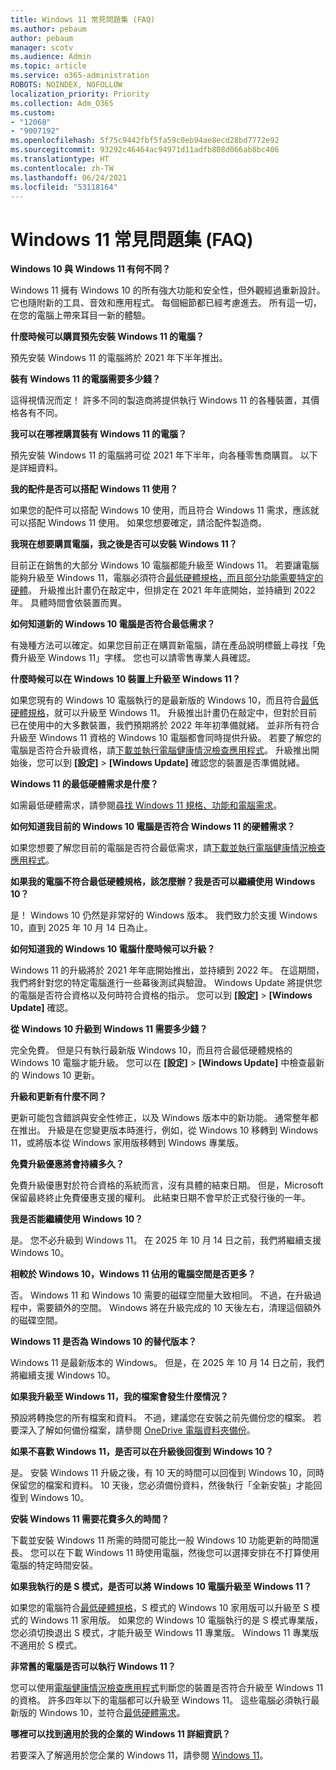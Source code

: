 ```yaml
---
title: Windows 11 常見問題集 (FAQ)
ms.author: pebaum
author: pebaum
manager: scotv
ms.audience: Admin
ms.topic: article
ms.service: o365-administration
ROBOTS: NOINDEX, NOFOLLOW
localization_priority: Priority
ms.collection: Adm_O365
ms.custom:
- "12068"
- "9007192"
ms.openlocfilehash: 5f75c9442fbf5fa59c0eb94ae8ecd28bd7772e92
ms.sourcegitcommit: 93292c46464ac94971d11adfb808d066ab8bc406
ms.translationtype: HT
ms.contentlocale: zh-TW
ms.lasthandoff: 06/24/2021
ms.locfileid: "53118164"
---
```

# <a name="windows-11-frequently-asked-questions-faq"></a>Windows 11 常見問題集 (FAQ)

**Windows 10 與 Windows 11 有何不同？**

Windows 11 擁有 Windows 10 的所有強大功能和安全性，但外觀經過重新設計。 它也隨附新的工具、音效和應用程式。 每個細節都已經考慮進去。 所有這一切，在您的電腦上帶來耳目一新的體驗。

**什麼時候可以購買預先安裝 Windows 11 的電腦？**

預先安裝 Windows 11 的電腦將於 2021 年下半年推出。


**裝有 Windows 11 的電腦需要多少錢？**

這得視情況而定！ 許多不同的製造商將提供執行 Windows 11 的各種裝置，其價格各有不同。


**我可以在哪裡購買裝有 Windows 11 的電腦？**

預先安裝 Windows 11 的電腦將可從 2021 年下半年，向各種零售商購買。 以下是詳細資料。


**我的配件是否可以搭配 Windows 11 使用？**

如果您的配件可以搭配 Windows 10 使用，而且符合 Windows 11 需求，應該就可以搭配 Windows 11 使用。 如果您想要確定，請洽配件製造商。


**我現在想要購買電腦，我之後是否可以安裝 Windows 11？**

目前正在銷售的大部分 Windows 10 電腦都能升級至 Windows 11。 若要讓電腦能夠升級至 Windows 11，電腦必須符合[最低硬體規格，而且部分功能需要特定的硬體](https://www.microsoft.com/windows/windows-11-specifications)。 升級推出計畫仍在敲定中，但排定在 2021 年年底開始，並持續到 2022 年。 具體時間會依裝置而異。


**如何知道新的 Windows 10 電腦是否符合最低需求？**

有幾種方法可以確定。如果您目前正在購買新電腦，請在產品說明標籤上尋找「免費升級至 Windows 11」字樣。 您也可以請零售專業人員確認。


**什麼時候可以在 Windows 10 裝置上升級至 Windows 11？**

如果您現有的 Windows 10 電腦執行的是最新版的 Windows 10，而且符合[最低硬體規格](https://www.microsoft.com/windows/windows-11-specifications)，就可以升級至 Windows 11。 升級推出計畫仍在敲定中，但對於目前已在使用中的大多數裝置，我們預期將於 2022 年年初準備就緒。 並非所有符合升級至 Windows 11 資格的 Windows 10 電腦都會同時提供升級。 若要了解您的電腦是否符合升級資格，請[下載並執行電腦健康情況檢查應用程式](https://aka.ms/GetPCHealthCheckApp)。 升級推出開始後，您可以到 **[設定]** > **[Windows Update]** 確認您的裝置是否準備就緒。


**Windows 11 的最低硬體需求是什麼？**

如需最低硬體需求，請參閱[尋找 Windows 11 規格、功能和電腦需求](https://www.microsoft.com/windows/windows-11-specifications)。


**如何知道我目前的 Windows 10 電腦是否符合 Windows 11 的硬體需求？**

如果您想要了解您目前的電腦是否符合最低需求，請[下載並執行電腦健康情況檢查應用程式](https://aka.ms/GetPCHealthCheckApp)。


**如果我的電腦不符合最低硬體規格，該怎麼辦？我是否可以繼續使用 Windows 10？**

是！ Windows 10 仍然是非常好的 Windows 版本。 我們致力於支援 Windows 10，直到 2025 年 10 月 14 日為止。


**如何知道我的 Windows 10 電腦什麼時候可以升級？**

Windows 11 的升級將於 2021 年年底開始推出，並持續到 2022 年。 在這期間，我們將針對您的特定電腦進行一些幕後測試與驗證。 Windows Update 將提供您的電腦是否符合資格以及何時符合資格的指示。 您可以到 **[設定]** > **[Windows Update]** 確認。


**從 Windows 10 升級到 Windows 11 需要多少錢？**

完全免費。 但是只有執行最新版 Windows 10，而且符合最低硬體規格的 Windows 10 電腦才能升級。 您可以在 **[設定]** > **[Windows Update]** 中檢查最新的 Windows 10 更新。


**升級和更新有什麼不同？**

更新可能包含錯誤與安全性修正，以及 Windows 版本中的新功能。 通常整年都在推出。 升級是在您變更版本時進行，例如，從 Windows 10 移轉到 Windows 11，或將版本從 Windows 家用版移轉到 Windows 專業版。


**免費升級優惠將會持續多久？**

免費升級優惠對於符合資格的系統而言，沒有具體的結束日期。 但是，Microsoft 保留最終終止免費優惠支援的權利。 此結束日期不會早於正式發行後的一年。


**我是否能繼續使用 Windows 10？**

是。 您不必升級到 Windows 11。 在 2025 年 10 月 14 日之前，我們將繼續支援 Windows 10。

**相較於 Windows 10，Windows 11 佔用的電腦空間是否更多？**

否。 Windows 11 和 Windows 10 需要的磁碟空間量大致相同。 不過，在升級過程中，需要額外的空間。 Windows 將在升級完成的 10 天後左右，清理這個額外的磁碟空間。


**Windows 11 是否為 Windows 10 的替代版本？**

Windows 11 是最新版本的 Windows。 但是，在 2025 年 10 月 14 日之前，我們將繼續支援 Windows 10。


**如果我升級至 Windows 11，我的檔案會發生什麼情況？**

預設將轉換您的所有檔案和資料。 不過，建議您在安裝之前先備份您的檔案。 若要深入了解如何備份檔案，請參閱 [OneDrive 電腦資料夾備份](https://www.microsoft.com/microsoft-365/onedrive/pc-cloud-backup)。


**如果不喜歡 Windows 11，是否可以在升級後回復到 Windows 10？**

是。 安裝 Windows 11 升級之後，有 10 天的時間可以回復到 Windows 10，同時保留您的檔案和資料。 10 天後，您必須備份資料，然後執行「全新安裝」才能回復到 Windows 10。


**安裝 Windows 11 需要花費多久的時間？**

下載並安裝 Windows 11 所需的時間可能比一般 Windows 10 功能更新的時間還長。 您可以在下載 Windows 11 時使用電腦，然後您可以選擇安排在不打算使用電腦的特定時間安裝。


**如果我執行的是 S 模式，是否可以將 Windows 10 電腦升級至 Windows 11？**

如果您的電腦符合[最低硬體規格](https://www.microsoft.com/windows/windows-11-specifications)，S 模式的 Windows 10 家用版可以升級至 S 模式的 Windows 11 家用版。 如果您的 Windows 10 電腦執行的是 S 模式專業版，您必須切換退出 S 模式，才能升級至 Windows 11 專業版。 Windows 11 專業版不適用於 S 模式。


**非常舊的電腦是否可以執行 Windows 11？**

您可以使用[電腦健康情況檢查應用程式](https://aka.ms/GetPCHealthCheckApp)判斷您的裝置是否符合升級至 Windows 11 的資格。 許多四年以下的電腦都可以升級至 Windows 11。 這些電腦必須執行最新版的 Windows 10，並符合[最低硬體需求](https://www.microsoft.com/windows/windows-11-specifications)。


**哪裡可以找到適用於我的企業的 Windows 11 詳細資訊？**

若要深入了解適用於您企業的 Windows 11，請參閱 [Windows 11](https://www.microsoft.com/windowsforbusiness/windows-11)。